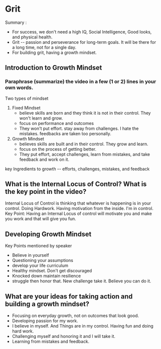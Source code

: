 # Grit

  Summary : 
  * For success, we don't need a high IQ, Social Intelligence, Good looks, and physical health.
  * Grit -- passion and perseverance for long-term goals. It will be there for a long time, not for a single day.
  * For building grit, having a growth mindset.

## Introduction to Growth Mindset

### Paraphrase (summarize) the video in a few (1 or 2) lines in your own words.

   Two types of mindset

   1) Fixed Mindset
         *  believe skills are born and they think it is not in their control. They won't learn and grow.
         *  focus on performance and outcomes
         *  They won't put effort. stay away from challenges. I hate the mistakes. feedbacks are taken too personally.
   2) Growth Mindset
         * believes skills are built and in their control. They grow and learn.
         * focus on the process of getting better.
         * They put effort, accept challenges, learn from mistakes, and take feedback and work on it.

  key Ingredients to growth -- efforts, challenges, mistakes, and feedback

## What is the Internal Locus of Control? What is the key point in the video?

   Internal Locus of Control is thinking that whatever is happening is in your control. Doing Hardwork. Having motivation from the inside. I'm in control.
   Key Point: Having an Internal Locus of control will motivate you and make you work and that will give you fun. 

## Developing Growth Mindset

Key Points mentioned by speaker

   * Believe in yourself
   * Questioning your assumptions
   * develop your life curriculum
   * Healthy mindset. Don't get discouraged
   * Knocked down maintain resilience
   * struggle then honor that. New challenge take it. Believe you can do it.

## What are your ideas for taking action and building a growth mindset?

  * Focusing on everyday growth, not on outcomes that look good.
  * Developing passion for my work.
  * I believe in myself. And Things are in my control. Having fun and doing hard work.
  * Challenging myself and  honoring it and I will take it.
  * Learning from mistakes and feedback. 
